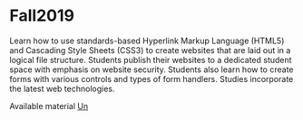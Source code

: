 # Fall2019
Learn how to use standards-based Hyperlink Markup Language (HTML5) and Cascading Style Sheets (CSS3) to create websites that are laid out in a logical file structure. Students publish their websites to a dedicated student space with emphasis on website security. Students also learn how to create forms with various controls and types of form handlers. Studies incorporate the latest web technologies.

Available material 
[Un](https://github.com/ebajcar/Fall2019/blob/notes10049/unit1.md)
<!--stackedit_data:
eyJoaXN0b3J5IjpbNDE1NTYwNzcyXX0=
-->